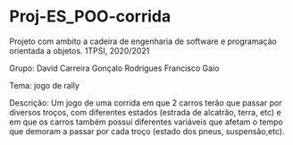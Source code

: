 # Proj-ES_POO-corrida
Projeto com ambito a cadeira de engenharia de software e programação orientada a objetos. 1TPSI, 2020/2021

Grupo: David Carreira
       Gonçalo Rodrigues
       Francisco Gaio
       
Tema: jogo de rally

Descrição: Um jogo de uma corrida em que 2 carros terão que passar por diversos troços, com diferentes estados (estrada de alcatrão, terra, etc) e em que os carros também possuí diferentes variáveis que afetam o tempo que demoram a passar por cada troço (estado dos pneus, suspensão,etc).  
